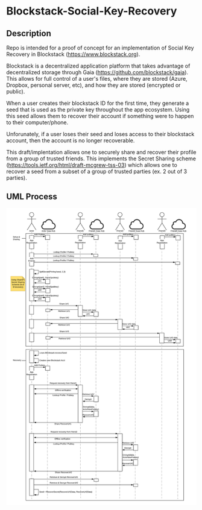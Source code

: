 # Blockstack-Social-Key-Recovery

## Description
Repo is intended for a proof of concept for an implementation of Social Key Recovery in Blockstack (https://www.blockstack.org).

Blockstack is a decentralized application platform that takes advantage of decentralized storage through Gaia (https://github.com/blockstack/gaia). This allows for full control of a user's files, where they are stored (Azure, Dropbox, personal server, etc), and how they are stored (encrypted or public).

When a user creates their blockstack ID for the first time, they generate a seed that is used as the private key throughout the app ecosystem. Using this seed allows them to recover their account if something were to happen to their computer/phone.

Unforunately, if a user loses their seed and loses access to their blockstack account, then the account is no longer recoverable. 

This draft/implentation allows one to securely share and recover their profile from a group of trusted friends. This implements the Secret Sharing scheme (https://tools.ietf.org/html/draft-mcgrew-tss-03) which allows one to recover a seed from a subset of a group of trusted parties (ex. 2 out of 3 parties). 

## UML Process
![image](https://github.com/AnthonyRonning/Blockstack-Social-Key-Recovery/blob/master/Blockstack%20Social%20Key%20Recovery.png)
